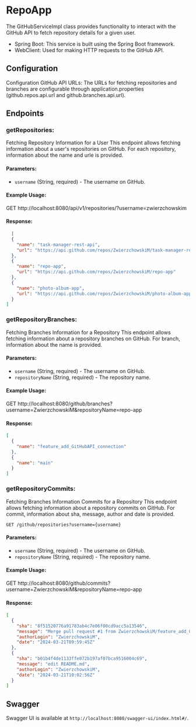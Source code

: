 # RepoApp


The GitHubServiceImpl class provides functionality to interact with the GitHub API to fetch repository details for a given user.

- Spring Boot: This service is built using the Spring Boot framework.
- WebClient: Used for making HTTP requests to the GitHub API.

## Configuration

Configuration
GitHub API URLs: The URLs for fetching repositories and branches are configurable through application.properties (github.repos.api.url and github.branches.api.url).

## Endpoints

### getRepositories:

Fetching Repository Information for a User
This endpoint allows fetching information about a user's repositories on GitHub. For each repository, information about the name and urle is provided.


#### Parameters:
- `username` (String, required) - The username on GitHub.

#### Example Usage:
GET http://localhost:8080/api/v1/repositories/?username=zwierzchowskim

#### Response:
```JSON
  [
  {
    "name": "task-manager-rest-api",
    "url": "https://api.github.com/repos/ZwierzchowskiM/task-manager-rest-api"
  },
  {
    "name": "repo-app",
    "url": "https://api.github.com/repos/ZwierzchowskiM/repo-app"
  },
  {
    "name": "photo-album-app",
    "url": "https://api.github.com/repos/ZwierzchowskiM/photo-album-app"
  }
]
```
### getRepositoryBranches:

Fetching Branches Information for a Repository
This endpoint allows fetching information about a repository branches on GitHub. For branch, information about the name is provided.


#### Parameters:
- `username` (String, required) - The username on GitHub.
- `repositoryName` (String, required) - The repository name.

#### Example Usage:
GET http://localhost:8080/github/branches?username=ZwierzchowskiM&repositoryName=repo-app

#### Response:
```JSON
[
  {
    "name": "feature_add_GitHubAPI_connection"
  },
  {
    "name": "main"
  }
]
```
### getRepositoryCommits:

Fetching Branches Information Commits for a Repository
This endpoint allows fetching information about a repository commits on GitHub. For commit, information about sha, message, author and date is provided.

```
GET /github/repositories?username={username}
```

#### Parameters:
- `username` (String, required) - The username on GitHub.
- `repositoryName` (String, required) - The repository name.

#### Example Usage:
GET http://localhost:8080/github/commits?username=ZwierzchowskiM&repositoryName=repo-app

#### Response:
```JSON
[
  {
    "sha": "8f51520776a91783ab4c7e06f00cd9acc5a13546",
    "message": "Merge pull request #1 from ZwierzchowskiM/feature_add_GitHubAPI_connectionFeature add git hub api connection",
    "authorLogin": "ZwierzchowskiM",
    "date": "2024-03-21T09:59:45Z"
  },
  {
    "sha": "b01b4f4de1133ffe072b197af07bca9516004c69",
    "message": "edit README.md",
    "authorLogin": "ZwierzchowskiM",
    "date": "2024-03-21T10:02:56Z"
  }
]
```

## Swagger

Swagger UI is available at `http://localhost:8080/swagger-ui/index.html#/`.



